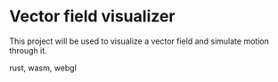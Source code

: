 # Vector field visualizer

This project will be used to visualize a vector field and simulate motion through it.

rust, wasm, webgl
